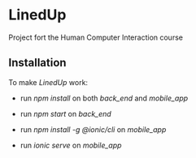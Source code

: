 # LinedUp
Project fort the Human Computer Interaction course

## Installation

To make *LinedUp* work:

* run *npm install* on both *back_end* and *mobile_app*

* run *npm start* on *back_end*

* run *npm install -g @ionic/cli* on *mobile_app*

* run *ionic serve* on *mobile_app*

